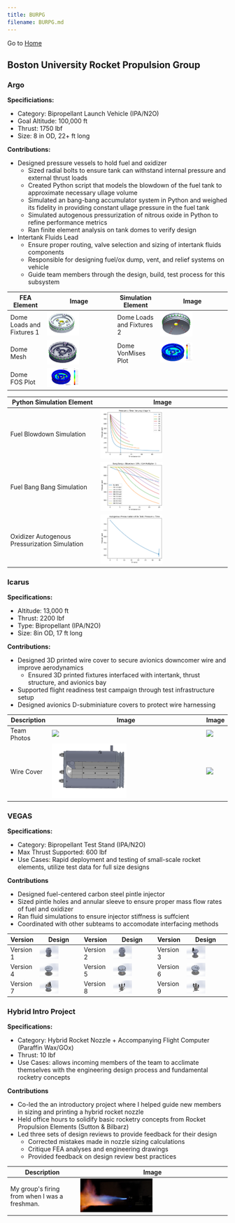 ```yaml
---
title: BURPG
filename: BURPG.md
---
```

Go to [Home](README.md)
## Boston University Rocket Propulsion Group
### Argo
**Specificiations:**
  * Category: Bipropellant Launch Vehicle (IPA/N2O)
  * Goal Altitude: 100,000 ft
  * Thrust: 1750 lbf
  * Size: 8 in OD, 22+ ft long

**Contributions:**
  * Designed pressure vessels to hold fuel and oxidizer
    * Sized radial bolts to ensure tank can withstand internal pressure and external thrust loads
    * Created Python script that models the blowdown of the fuel tank to approximate necessary ullage volume
    * Simulated an bang-bang accumulator system in Python and weighed its fidelity in providing constant ullage pressure in the fuel tank
    * Simulated autogenous pressurization of nitrous oxide in Python to refine performance metrics
    * Ran finite element analysis on tank domes to verify design
  * Intertank Fluids Lead
    * Ensure proper routing, valve selection and sizing of intertank fluids components
    * Responsible for designing fuel/ox dump, vent, and relief systems on vehicle
    * Guide team members through the design, build, test process for this subsystem

| FEA Element | Image | Simulation Element | Image |
| --- | --- | --- | --- |
| Dome Loads and Fixtures 1 | <img src="/images/DomeFixtures1.png" width="50%" height="auto"> | Dome Loads and Fixtures 2 | <img src="/images/DomeFixtures2.png" width="50%" height="auto"> |
| Dome Mesh | <img src="/images/DomeMesh.png" width="50%" height="auto"> | Dome VonMises Plot | <img src="/images/DomeVonMises.png" width="50%" height="auto"> |
| Dome FOS Plot | <img src="/images/DomeFOS.png" width="50%" height="auto"> |

| Python Simulation Element | Image | 
| --- | --- |
| Fuel Blowdown Simulation | <img src="/images/BlowdownSimulation.png" width="50%" height="auto"> |
| Fuel Bang Bang Simulation | <img src="/images/BangBangSimulation.png" width="50%" height="auto"> |
| Oxidizer Autogenous Pressurization Simulation | <img src="/images/AutogenousPressurization.png" width="50%" height="auto"> |

### Icarus
**Specifications:**
  * Altitude: 13,000 ft
  * Thrust: 2200 lbf
  * Type: Bipropellant (IPA/N2O)
  * Size: 8in OD, 17 ft long

**Contributions:**
  * Designed 3D printed wire cover to secure avionics downcomer wire and improve aerodynamics
    * Ensured 3D printed fixtures interfaced with intertank, thrust structure, and avionics bay
  * Supported flight readiness test campaign through test infrastructure setup
  * Designed avionics D-subminiature covers to protect wire harnessing

| Description | Image | Image |
| --- | --- | --- |
| Team Photos | <img src="/images/TeamPhoto2.JPEG" width="50%" height="auto"> | <img src="/images/TeamPhoto1.JPEG" width="50%" height="auto"> |
| Wire Cover | <img src="/images/WireCover.png" width="50%" height="auto"> | <img src="/images/WireCover2.jpg" width="50%" height="auto"> |


### VEGAS
**Specifications:**
  * Category: Bipropellant Test Stand (IPA/N2O)
  * Max Thrust Supported: 600 lbf
  * Use Cases: Rapid deployment and testing of small-scale rocket elements, utilize test data for full size designs

**Contributions**
  * Designed fuel-centered carbon steel pintle injector
  * Sized pintle holes and annular sleeve to ensure proper mass flow rates of fuel and oxidizer
  * Ran fluid simulations to ensure injector stiffness is suffcient
  * Coordinated with other subteams to accomodate interfacing methods

| Version | Design | Version | Design | Version | Design |
| --- | --- | --- | --- | --- | --- |
| Version 1 | <img src="/images/PintleInjectorV1.png" width="50%" height="auto"> | Version 2 | <img src="/images/PintleInjectorV2.png" width="50%" height="auto"> | Version 3 | <img src="/images/PintleInjectorV3.png" width="50%" height="auto"> |
| Version 4 | <img src="/images/PintleInjectorV4.png" width="50%" height="auto"> | Version 5 | <img src="/images/PintleInjectorV5.png" width="50%" height="auto"> | Version 6 | <img src="/images/PintleInjectorV6.png" width="50%" height="auto"> |
| Version 7 | <img src="/images/PintleInjectorV7.png" width="50%" height="auto"> | Version 8 | <img src="/images/PintleInjectorV8.png" width="50%" height="auto"> | Version 9 | <img src="/images/PintleInjectorV9.png" width="50%" height="auto"> |

### Hybrid Intro Project
**Specifications:**
  * Category: Hybrid Rocket Nozzle + Accompanying Flight Computer (Paraffin Wax/GOx)
  * Thrust: 10 lbf
  * Use Cases: allows incoming members of the team to acclimate themselves with the engineering design process and fundamental rocketry concepts

**Contributions**
  * Co-led the an introductory project where I helped guide new members in sizing and printing a hybrid rocket nozzle
  * Held office hours to solidify basic rocketry concepts from Rocket Propulsion Elements (Sutton & Bilbarz)
  * Led three sets of design reviews to provide feedback for their design
    * Corrected mistakes made in nozzle sizing calculations
    * Critique FEA analyses and engineering drawings
    * Provided feedback on design review best practices

| Description | Image |
| --- | --- |
| My group's firing from when I was a freshman. | <img src="/images/HIPFiring.png" width="50%" height="auto"> |
